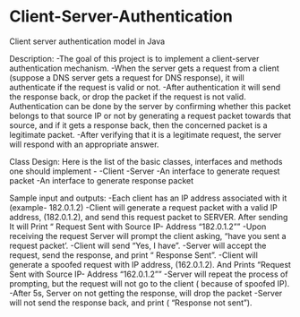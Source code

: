 # Client-Server-Authentication
Client server authentication model in Java

Description:
-The goal of this project is to implement a client-server authentication mechanism.
-When the server gets a request from a client (suppose a DNS server gets a request for DNS response), it will authenticate if the request is valid or not. 
-After authentication it will send the response back, or drop the packet if the request is not valid. Authentication can be done by the server by confirming whether this packet belongs to that source IP or not by generating a request packet towards that source, and if it gets a response back, then the concerned packet is a legitimate packet. 
-After verifying that it is a legitimate request, the server will respond with an appropriate answer. 

Class Design:
Here is the list of the basic classes, interfaces and methods one should implement -
-Client 
-Server
-An interface to generate request packet 
-An interface to generate response packet

Sample input and outputs: 
-Each client has an IP address associated with it (example- 182.0.1.2)
-Client will generate a request packet with a valid IP address, (182.0.1.2), and send this request packet to SERVER. After sending It will Print “ Request Sent with Source IP- Address “182.0.1.2””
-Upon receiving the request Server will prompt the client asking, “have you sent a request packet’.
-Client will send “Yes, I have”.
-Server will accept the request, send the response, and print “ Response Sent”.
-Client will generate a spoofed request with IP address, (162.0.1.2). And Prints “Request Sent with Source IP- Address “162.0.1.2””
-Server will repeat the process of prompting, but the request will not go to the client ( because of spoofed IP).
-After 5s, Server on not getting the response, will drop the packet
-Server will not send the response back, and print ( “Response not sent”).


